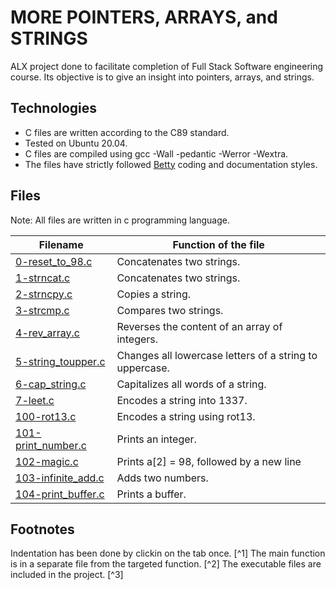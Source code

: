 # MORE POINTERS, ARRAYS, and STRINGS
ALX project done to facilitate completion of Full Stack Software engineering course. Its objective is to give an insight into pointers, arrays, and strings.

## Technologies
* C files are written according to the C89 standard.
* Tested on Ubuntu 20.04.
* C files are compiled using gcc -Wall -pedantic -Werror -Wextra.
* The files have strictly followed [Betty](https://github.com/holbertonschool/Betty) coding and documentation styles.

## Files
Note: All files are written in c programming language.

| **Filename** | **Function of the file** |
| ------------ | ----------------- |
| [0-reset_to_98.c](https://github.com/MamaiTheCoder/alx-low_level_programming/blob/master/0x06-pointers_arrays_strings/0-strcat.c) | Concatenates two strings. |
| [1-strncat.c](https://github.com/MamaiTheCoder/alx-low_level_programming/blob/master/0x06-pointers_arrays_strings/1-strncat.c) | Concatenates two strings. |
| [2-strncpy.c](https://github.com/MamaiTheCoder/alx-low_level_programming/blob/master/0x06-pointers_arrays_strings/2-strncpy.c) | Copies a string. |
| [3-strcmp.c](https://github.com/MamaiTheCoder/alx-low_level_programming/blob/master/0x06-pointers_arrays_strings/3-strcmp.c) | Compares two strings. |
| [4-rev_array.c](https://github.com/MamaiTheCoder/alx-low_level_programming/blob/master/0x06-pointers_arrays_strings/4-rev_array.c) | Reverses the content of an array of integers. |
| [5-string_toupper.c](https://github.com/MamaiTheCoder/alx-low_level_programming/blob/master/0x06-pointers_arrays_strings/5-string_toupper.c) | Changes all lowercase letters of a string to uppercase. |
| [6-cap_string.c](https://github.com/MamaiTheCoder/alx-low_level_programming/blob/master/0x06-pointers_arrays_strings/6-cap_string.c) | Capitalizes all words of a string. |
| [7-leet.c](https://github.com/MamaiTheCoder/alx-low_level_programming/blob/master/0x06-pointers_arrays_strings/7-leet.c) | Encodes a string into 1337. |
| [100-rot13.c](https://github.com/MamaiTheCoder/alx-low_level_programming/blob/master/0x06-pointers_arrays_strings/100-rot13.c) | Encodes a string using rot13. |
| [101-print_number.c](https://github.com/MamaiTheCoder/alx-low_level_programming/blob/master/0x06-pointers_arrays_strings/101-print_number.c) | Prints an integer. |
| [102-magic.c](https://github.com/MamaiTheCoder/alx-low_level_programming/blob/master/0x06-pointers_arrays_strings/102-magic.c) | Prints a[2] = 98, followed by a new line |
| [103-infinite_add.c](https://github.com/MamaiTheCoder/alx-low_level_programming/blob/master/0x06-pointers_arrays_strings/103-infinite_add.c) | Adds two numbers. |
| [104-print_buffer.c](https://github.com/MamaiTheCoder/alx-low_level_programming/blob/master/0x06-pointers_arrays_strings/104-print_buffer.c) | Prints a buffer. |

## Footnotes
Indentation has been done by clickin on the tab once. [^1] 
The main function is in a separate file from the targeted function. [^2] 
The executable files are included in the project. [^3]
